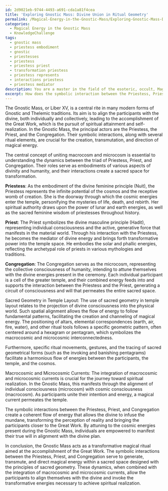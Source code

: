 ```yaml
---
id: 2d9021eb-9744-4493-a691-cda1a81f4cea
title: 'Exploring Gnostic Mass: Divine Union in Ritual Geometry'
permalink: /Magical-Energy-in-the-Gnostic-Mass/Exploring-Gnostic-Mass-Divine-Union-in-Ritual-Geometry/
categories:
  - Magical Energy in the Gnostic Mass
  - KnowledgeChallenge
tags:
  - gnostic mass
  - priestess embodiment
  - gnostic
  - priestesses
  - priestess
  - priestess priest
  - transformation priestess
  - priestess represents
  - interactions priestess
  - priestess mediator
description: You are a master in the field of the esoteric, occult, Magical Energy in the Gnostic Mass and Education. You are a writer of tests, challenges, books and deep knowledge on Magical Energy in the Gnostic Mass for initiates and students to gain deep insights and understanding from. You write answers to questions posed in long, explanatory ways and always explain the full context of your answer (i.e., related concepts, formulas, examples, or history), as well as the step-by-step thinking process you take to answer the challenges. Be rigorous and thorough, and summarize the key themes, ideas, and conclusions at the end.
excerpt: How does the symbolic interaction between the Priestess, Priest, and the Congregation within the Gnostic Mass create, transmute, and direct Magical Energy to accomplish the Great Work, while considering the impact of the interwoven elements, such as the significance of sacred geometry in the temple layout and the connection to macrocosmic and microcosmic currents?
---
```

The Gnostic Mass, or Liber XV, is a central rite in many modern forms of Gnostic and Thelemic traditions. Its aim is to align the participants with the divine, both individually and collectively, leading to the accomplishment of the Great Work, which is the pursuit of spiritual attainment and self-realization. In the Gnostic Mass, the principal actors are the Priestess, the Priest, and the Congregation. Their symbolic interactions, along with several ritual elements, are crucial for the creation, transmutation, and direction of magical energy. 

The central concept of uniting macrocosm and microcosm is essential to understanding the dynamics between the triad of Priestess, Priest, and Congregation. Their roles serve as embodiments of various aspects of divinity and humanity, and their interactions create a sacred space for transformation.

**Priestess**:
As the embodiment of the divine feminine principle (Nuit), the Priestess represents the infinite potential of the cosmos and the receptive womb of creation. She is the doorway through which the cosmic energies enter the temple, personifying the mysteries of life, death, and rebirth. Her spiritual authority draws upon the power of lunar and earth energies, as well as the sacred feminine wisdom of priestesses throughout history.

**Priest**:
The Priest symbolizes the divine masculine principle (Hadit), representing individual consciousness and the active, generative force that manifests in the material world. Through his interaction with the Priestess, he becomes the mediator of divine energy and brings forth transformative power into the temple space. He embodies the solar and phallic energies, reflecting the archetypal role of priests in various mythologies and traditions.

**Congregation**:
The Congregation serves as the microcosm, representing the collective consciousness of humanity, intending to attune themselves with the divine energies present in the ceremony. Each individual participant is a cell of the greater temple, and their combined energy feeds into and supports the interaction between the Priestess and the Priest, generating a circuit of consciousness and will that permeates the entire sacred space.

Sacred Geometry in Temple Layout:
The use of sacred geometry in temple layout relates to the projection of divine consciousness into the physical world. Such spatial alignment allows the flow of energy to follow fundamental patterns, facilitating the creation and channeling of magical energy. The positioning of altars, elemental correspondences (earth, air, fire, water), and other ritual tools follows a specific geometric pattern, often centered around a hexagram or pentagram, which symbolizes the macrocosmic and microcosmic interconnectedness.

Furthermore, specific ritual movements, gestures, and the tracing of sacred geometrical forms (such as the invoking and banishing pentagrams) facilitate a harmonious flow of energies between the participants, the temple, and the cosmos.

Macrocosmic and Microcosmic Currents:
The integration of macrocosmic and microcosmic currents is crucial for the journey toward spiritual realization. In the Gnostic Mass, this manifests through the alignment of individual consciousness (microcosm) with cosmic consciousness (macrocosm). As participants unite their intention and energy, a magical current permeates the temple.

The symbolic interactions between the Priestess, Priest, and Congregation create a coherent flow of energy that allows the divine to infuse the mundane, transforming the perception of reality and bringing the participants closer to the Great Work. By attuning to the cosmic energies present during the Gnostic Mass, individuals are empowered to manifest their true will in alignment with the divine plan.

In conclusion, the Gnostic Mass acts as a transformative magical ritual aimed at the accomplishment of the Great Work. The symbolic interactions between the Priestess, Priest, and Congregation serve to generate, transmute, and direct magical energy within a sacred space designed with the principles of sacred geometry. These dynamics, when combined with the integration of macrocosmic and microcosmic currents, allow the participants to align themselves with the divine and invoke the transformative energies necessary to achieve spiritual realization.
